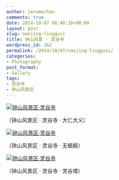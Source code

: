 ```yaml
---
author: jeromechan
comments: true
date: 2014-10-07 08:40:18+00:00
layout: post
slug: nanjing-linggusi
title: 钟山风景 · 灵谷寺
wordpress_id: 162
permalink: /2014/10/07/nanjing-linggusi/
categories:
- Photography
post_format:
- Gallery
tags:
- 灵谷寺
- 钟山风景区
---
```


[![钟山风景区·灵谷寺](http://blog.aboutcoder.com/wp-content/uploads/2014/10/psb-2.jpeg)](http://blog.aboutcoder.com/wp-content/uploads/2014/10/psb-2.jpeg)


（钟山风景区 · 灵谷寺 · 大仁大义）


[![钟山风景区·灵谷寺](http://blog.aboutcoder.com/wp-content/uploads/2014/10/psb1-1024x496.jpeg)](http://blog.aboutcoder.com/wp-content/uploads/2014/10/psb1.jpeg)


（钟山风景区 · 灵谷寺 · 无极殿）


[![钟山风景区·灵谷寺](http://blog.aboutcoder.com/wp-content/uploads/2014/10/psb-1.jpeg)](http://blog.aboutcoder.com/wp-content/uploads/2014/10/psb-1.jpeg)

（钟山风景区 · 灵谷寺 · 灵谷塔）
